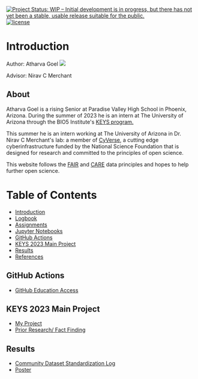 [![Project Status: WIP – Initial development is in progress, but there has not yet been a stable, usable release suitable for the public.](https://www.repostatus.org/badges/latest/wip.svg)](https://www.repostatus.org/#wip) [![license](https://img.shields.io/badge/license-GPLv3-blue.svg)](https://opensource.org/licenses/GPL-3.0) 


# Introduction

Author: Atharva Goel [![](https://orcid.org/sites/default/files/images/orcid_16x16.png)](https://orcid.org/0009-0000-8123-7162)

Advisor: Nirav C Merchant

## About
Atharva Goel is a rising Senior at Paradise Valley High School in Phoenix, Arizona. During the summer of 2023 he is an intern at The University of Arizona through the BIO5 Institute's [KEYS program.](https://keys.arizona.edu/)

This summer he is an intern working at The University of Arizona in Dr. Nirav C Merchant's lab: a member of [CyVerse](https://cyverse.org), a cutting edge cyberinfrastructure funded by the National Science Foundation that is designed for research and committed to the principles of open science. 
 
This website follows the [FAIR](https://www.go-fair.org/fair-principles/) and [CARE](https://www.gida-global.org/care) data principles and hopes to help further open science. 

# Table of Contents

- [Introduction](index.md)
- [Logbook](logbook.md)
- [Assignments](keysassignments.md)
- [Jupyter Notebooks](jupyter.md)
- [GitHub Actions](#github-actions)
- [KEYS 2023 Main Project](#keys-2023-main-project)
- [Results](#results)
- [References](references.md)

## GitHub Actions

- [GitHub Education Access](githubed.md)

## KEYS 2023 Main Project

- [My Project](myproject.md)
- [Prior Research/ Fact Finding](priorresearch.md)

## Results

- [Community Dataset Standardization Log](standardizationLog.md)
- [Poster](poster.md)
